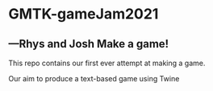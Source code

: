 # GMTK-gameJam2021
## —Rhys and Josh Make a game!

This repo contains our first ever attempt at making a game.

Our aim to produce a text-based game using Twine
